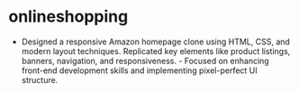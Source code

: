 # onlineshopping
- Designed a responsive Amazon homepage clone using HTML, CSS, and modern layout techniques.  Replicated key elements like product listings, banners, navigation, and responsiveness. - Focused on  enhancing front-end development skills and implementing pixel-perfect UI structure.

